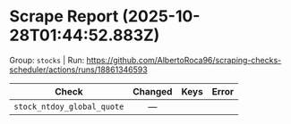 # Scrape Report (2025-10-28T01:44:52.883Z)

Group: `stocks`  |  Run: https://github.com/AlbertoRoca96/scraping-checks-scheduler/actions/runs/18861346593

| Check | Changed | Keys | Error |
|---|:---:|:--|:--|
| `stock_ntdoy_global_quote` | — |  |  |
